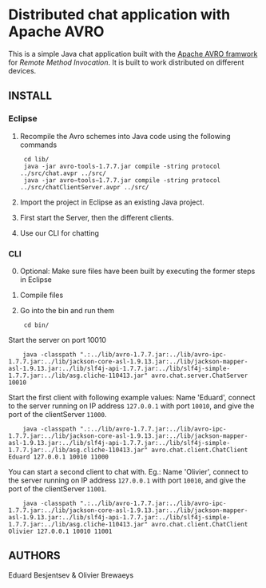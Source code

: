 Distributed chat application with Apache AVRO
=============================================
This is a simple Java chat application built with the [Apache AVRO framwork](https://avro.apache.org/) for *Remote Method Invocation*. It is built to work distributed on different devices.

INSTALL
-------

### Eclipse
1. Recompile the Avro schemes into Java code using the following commands

        cd lib/
        java -jar avro-tools-1.7.7.jar compile -string protocol ../src/chat.avpr ../src/
        java -jar avro−tools−1.7.7.jar compile -string protocol ../src/chatClientServer.avpr ../src/

2. Import the project in Eclipse as an existing Java project.

3. First start the Server, then the different clients.

4. Use our CLI for chatting

### CLI
0. Optional: Make sure files have been built by executing the former steps in Eclipse
1. Compile files
2. Go into the bin and run them

        cd bin/

Start the server on port 10010

        java -classpath ".:../lib/avro-1.7.7.jar:../lib/avro-ipc-1.7.7.jar:../lib/jackson-core-asl-1.9.13.jar:../lib/jackson-mapper-asl-1.9.13.jar:../lib/slf4j-api-1.7.7.jar:../lib/slf4j-simple-1.7.7.jar:../lib/asg.cliche-110413.jar" avro.chat.server.ChatServer 10010

Start the first client with following example values: Name 'Eduard', connect to the server running on IP address `127.0.0.1` with port `10010`, and give the port of the clientServer `11000`.

        java -classpath ".:../lib/avro-1.7.7.jar:../lib/avro-ipc-1.7.7.jar:../lib/jackson-core-asl-1.9.13.jar:../lib/jackson-mapper-asl-1.9.13.jar:../lib/slf4j-api-1.7.7.jar:../lib/slf4j-simple-1.7.7.jar:../lib/asg.cliche-110413.jar" avro.chat.client.ChatClient Eduard 127.0.0.1 10010 11000

You can start a second client to chat with. Eg.: Name 'Olivier', connect to the server running on IP address `127.0.0.1` with port `10010`, and give the port of the clientServer `11001`.

        java -classpath ".:../lib/avro-1.7.7.jar:../lib/avro-ipc-1.7.7.jar:../lib/jackson-core-asl-1.9.13.jar:../lib/jackson-mapper-asl-1.9.13.jar:../lib/slf4j-api-1.7.7.jar:../lib/slf4j-simple-1.7.7.jar:../lib/asg.cliche-110413.jar" avro.chat.client.ChatClient Olivier 127.0.0.1 10010 11001

AUTHORS
-------
Eduard Besjentsev & Olivier Brewaeys

